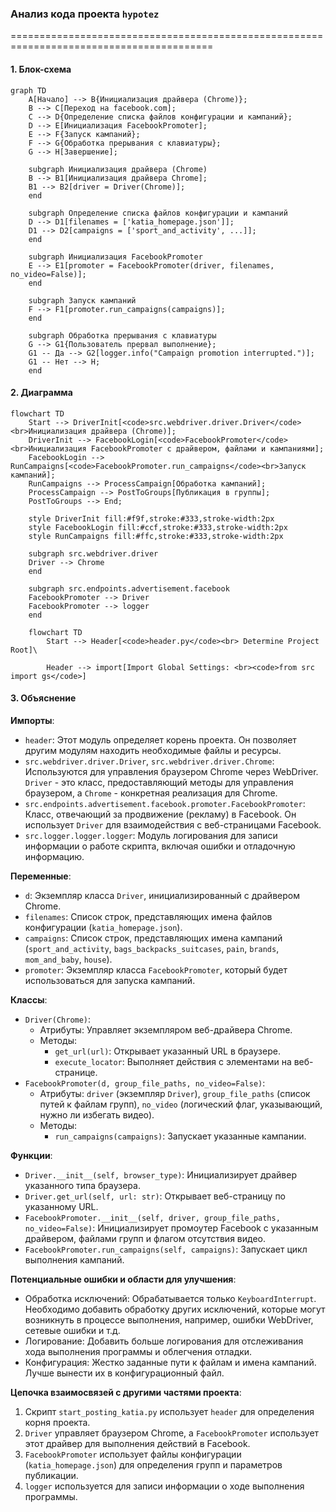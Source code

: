 ### **Анализ кода проекта `hypotez`**

=========================================================================================

#### **1. Блок-схема**

```mermaid
graph TD
    A[Начало] --> B{Инициализация драйвера (Chrome)};
    B --> C[Переход на facebook.com];
    C --> D{Определение списка файлов конфигурации и кампаний};
    D --> E[Инициализация FacebookPromoter];
    E --> F{Запуск кампаний};
    F --> G{Обработка прерывания с клавиатуры};
    G --> H[Завершение];
    
    subgraph Инициализация драйвера (Chrome)
    B --> B1[Инициализация драйвера Chrome];
    B1 --> B2[driver = Driver(Chrome)];
    end

    subgraph Определение списка файлов конфигурации и кампаний
    D --> D1[filenames = ['katia_homepage.json']];
    D1 --> D2[campaigns = ['sport_and_activity', ...]];
    end
    
    subgraph Инициализация FacebookPromoter
    E --> E1[promoter = FacebookPromoter(driver, filenames, no_video=False)];
    end
    
    subgraph Запуск кампаний
    F --> F1[promoter.run_campaigns(campaigns)];
    end

    subgraph Обработка прерывания с клавиатуры
    G --> G1{Пользователь прервал выполнение};
    G1 -- Да --> G2[logger.info("Campaign promotion interrupted.")];
    G1 -- Нет --> H;
    end
```

#### **2. Диаграмма**

```mermaid
flowchart TD
    Start --> DriverInit[<code>src.webdriver.driver.Driver</code><br>Инициализация драйвера (Chrome)];
    DriverInit --> FacebookLogin[<code>FacebookPromoter</code><br>Инициализация FacebookPromoter с драйвером, файлами и кампаниями];
    FacebookLogin --> RunCampaigns[<code>FacebookPromoter.run_campaigns</code><br>Запуск кампаний];
    RunCampaigns --> ProcessCampaign[Обработка кампаний];
    ProcessCampaign --> PostToGroups[Публикация в группы];
    PostToGroups --> End;

    style DriverInit fill:#f9f,stroke:#333,stroke-width:2px
    style FacebookLogin fill:#ccf,stroke:#333,stroke-width:2px
    style RunCampaigns fill:#ffc,stroke:#333,stroke-width:2px

    subgraph src.webdriver.driver
    Driver --> Chrome
    end
    
    subgraph src.endpoints.advertisement.facebook
    FacebookPromoter --> Driver
    FacebookPromoter --> logger
    end
```

```mermaid
    flowchart TD
        Start --> Header[<code>header.py</code><br> Determine Project Root]\
    
        Header --> import[Import Global Settings: <br><code>from src import gs</code>] 
```

#### **3. Объяснение**

**Импорты**:
- `header`: Этот модуль определяет корень проекта. Он позволяет другим модулям находить необходимые файлы и ресурсы.
- `src.webdriver.driver.Driver`, `src.webdriver.driver.Chrome`: Используются для управления браузером Chrome через WebDriver. `Driver` - это класс, предоставляющий методы для управления браузером, а `Chrome` - конкретная реализация для Chrome.
- `src.endpoints.advertisement.facebook.promoter.FacebookPromoter`: Класс, отвечающий за продвижение (рекламу) в Facebook. Он использует `Driver` для взаимодействия с веб-страницами Facebook.
- `src.logger.logger.logger`: Модуль логирования для записи информации о работе скрипта, включая ошибки и отладочную информацию.

**Переменные**:
- `d`: Экземпляр класса `Driver`, инициализированный с драйвером Chrome.
- `filenames`: Список строк, представляющих имена файлов конфигурации (`katia_homepage.json`).
- `campaigns`: Список строк, представляющих имена кампаний (`sport_and_activity`, `bags_backpacks_suitcases`, `pain`, `brands`, `mom_and_baby`, `house`).
- `promoter`: Экземпляр класса `FacebookPromoter`, который будет использоваться для запуска кампаний.

**Классы**:
- `Driver(Chrome)`:
    - Атрибуты: Управляет экземпляром веб-драйвера Chrome.
    - Методы:
        - `get_url(url)`: Открывает указанный URL в браузере.
        - `execute_locator`: Выполняет действия с элементами на веб-странице.
- `FacebookPromoter(d, group_file_paths, no_video=False)`:
    - Атрибуты: `driver` (экземпляр `Driver`), `group_file_paths` (список путей к файлам групп), `no_video` (логический флаг, указывающий, нужно ли избегать видео).
    - Методы:
        - `run_campaigns(campaigns)`: Запускает указанные кампании.

**Функции**:
- `Driver.__init__(self, browser_type)`: Инициализирует драйвер указанного типа браузера.
- `Driver.get_url(self, url: str)`: Открывает веб-страницу по указанному URL.
- `FacebookPromoter.__init__(self, driver, group_file_paths, no_video=False)`: Инициализирует промоутер Facebook с указанным драйвером, файлами групп и флагом отсутствия видео.
- `FacebookPromoter.run_campaigns(self, campaigns)`: Запускает цикл выполнения кампаний.

**Потенциальные ошибки и области для улучшения**:
- Обработка исключений: Обрабатывается только `KeyboardInterrupt`. Необходимо добавить обработку других исключений, которые могут возникнуть в процессе выполнения, например, ошибки WebDriver, сетевые ошибки и т.д.
- Логирование: Добавить больше логирования для отслеживания хода выполнения программы и облегчения отладки.
- Конфигурация: Жестко заданные пути к файлам и имена кампаний. Лучше вынести их в конфигурационный файл.

**Цепочка взаимосвязей с другими частями проекта**:
1. Скрипт `start_posting_katia.py` использует `header` для определения корня проекта.
2. `Driver` управляет браузером Chrome, а `FacebookPromoter` использует этот драйвер для выполнения действий в Facebook.
3. `FacebookPromoter` использует файлы конфигурации (`katia_homepage.json`) для определения групп и параметров публикации.
4. `logger` используется для записи информации о ходе выполнения программы.